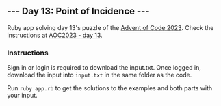 ## --- Day 13: Point of Incidence ---
Ruby app solving day 13's puzzle of the [Advent of Code 2023](https://adventofcode.com/2023). Check the instructions at [AOC2023 - day 13](https://adventofcode.com/2023/day/12).

### Instructions

Sign in or login is required to download the input.txt. Once logged in, download the input into `input.txt` in the same folder as the code.

Run `ruby app.rb` to get the solutions to the examples and both parts with your input.
